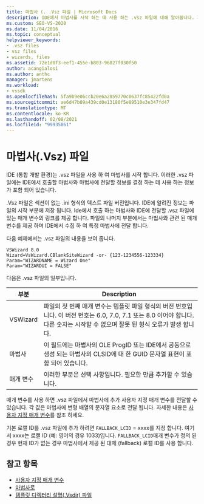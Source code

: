 ```yaml
---
title: 마법사 (. .Vsz 파일 | Microsoft Docs
description: IDE에서 마법사를 시작 하는 데 사용 하는 .vsz 파일에 대해 알아봅니다. 파일에는 호출할 마법사와 마법사에 전달할 정보 등이 포함 되어 있습니다.
ms.custom: SEO-VS-2020
ms.date: 11/04/2016
ms.topic: conceptual
helpviewer_keywords:
- .vsz files
- vsz files
- wizards, files
ms.assetid: 72e1d0f3-eef1-455e-b803-96827f030f50
author: acangialosi
ms.author: anthc
manager: jmartens
ms.workload:
- vssdk
ms.openlocfilehash: 5fa9b9e06ccb20e6a2859770c0637fc85422fd0a
ms.sourcegitcommit: ae6d47b09a439cd0e13180f5e89510e3e347fd47
ms.translationtype: MT
ms.contentlocale: ko-KR
ms.lasthandoff: 02/08/2021
ms.locfileid: "99935861"
---
```

# <a name="wizard-vsz-file"></a>마법사(.Vsz) 파일

IDE (통합 개발 환경)는 .vsz 파일을 사용 하 여 마법사를 시작 합니다. 이러한 .vsz 파일에는 IDE에서 호출할 마법사와 마법사에 전달할 정보를 결정 하는 데 사용 하는 정보가 포함 되어 있습니다.

.Vsz 파일은 섹션이 없는 .ini 형식의 텍스트 파일 버전입니다. IDE에 알려진 정보는 파일의 시작 부분에 저장 됩니다. Ide에서 호출 하는 마법사와 IDE에 전달할 .vsz 파일에 있는 매개 변수의 링크를 제공 합니다. 파일의 나머지 부분에서는 마법사와 관련 된 매개 변수를 제공 하며 IDE에서 수집 하 여 특정 마법사에 전달 합니다.

다음 예제에서는 .vsz 파일의 내용을 보여 줍니다.

```
VSWizard 8.0
Wizard=VsWizard.CBlankSiteWizard -or- {123-1234556-123334}
Param="WIZARDNAME = Wizard One"
Param="WIZARDUI = FALSE"
```

다음은 .vsz 파일의 일부입니다.

|부분|Description|
|----------|-----------------|
|VSWizard|파일의 첫 번째 매개 변수는 템플릿 파일 형식의 버전 번호입니다. 이 버전 번호는 6.0, 7.0, 7.1 또는 8.0 이어야 합니다. 다른 숫자는 시작할 수 없으며 잘못 된 형식 오류가 발생 합니다.|
|마법사|이 필드에는 마법사의 OLE ProgID 또는 IDE에서 공동으로 생성 되는 마법사의 CLSID에 대 한 GUID 문자열 표현이 포함 되어 있습니다.|
|매개 변수|이러한 부분은 선택 사항입니다. 필요한 만큼 추가할 수 있습니다.|

매개 변수를 사용 하면 .vsz 파일에서 마법사에 추가 사용자 지정 매개 변수를 전달할 수 있습니다. 각 값은 마법사에 변형 배열의 문자열 요소로 전달 됩니다. 자세한 내용은 [사용자 지정 매개 변수](../../extensibility/internals/custom-parameters.md)를 참조 하세요.

기본 로캘 ID를 .vsz 파일에 추가 하려면 `FALLBACK_LCID` = xxxx를 지정 합니다. 여기서 xxxx는 로캘 ID (예: 영어의 경우 1033)입니다. `FALLBACK_LCID`매개 변수가 정의 된 경우 현재 ID가 없는 경우 마법사에서 제공 된 대체 (fallback) 로캘 ID를 사용 합니다.

## <a name="see-also"></a>참고 항목

- [사용자 지정 매개 변수](../../extensibility/internals/custom-parameters.md)
- [마법사로](../../extensibility/internals/wizards.md)
- [템플릿 디렉터리 설명(.Vsdir) 파일](../../extensibility/internals/template-directory-description-dot-vsdir-files.md)
